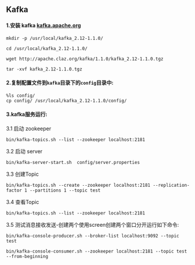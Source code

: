 ## Kafka

#### 1.安装 kafka [kafka.apache.org](http://kafka.apache.org/)
```
mkdir -p /usr/local/kafka_2.12-1.1.0/

cd /usr/local/kafka_2.12-1.1.0/

wget http://apache.claz.org/kafka/1.1.0/kafka_2.12-1.1.0.tgz

tar -xvf kafka_2.12-1.1.0.tgz
```

#### 2.复制配置文件到`kafka`目录下的`config`目录中:
```
%ls config/
cp config/ /usr/local/kafka_2.12-1.1.0/config/
```

#### 3.kafka服务运行:
3.1 启动 zookeeper
```
bin/kafka-topics.sh --list --zookeeper localhost:2181
```
3.2 启动 server
```
bin/kafka-server-start.sh  config/server.properties
```
3.3 创建Topic
```
bin/kafka-topics.sh --create --zookeeper localhost:2181 --replication-factor 1 --partitions 1 --topic test
```
3.4 查看Topic
```
bin/kafka-topics.sh --list --zookeeper localhost:2181
```
3.5 测试消息接收发送-创建两个使用screen创建两个窗口分开运行如下命令:
```
bin/kafka-console-producer.sh --broker-list localhost:9092 --topic test
```
```
bin/kafka-console-consumer.sh --zookeeper localhost:2181 --topic test --from-beginning
```

